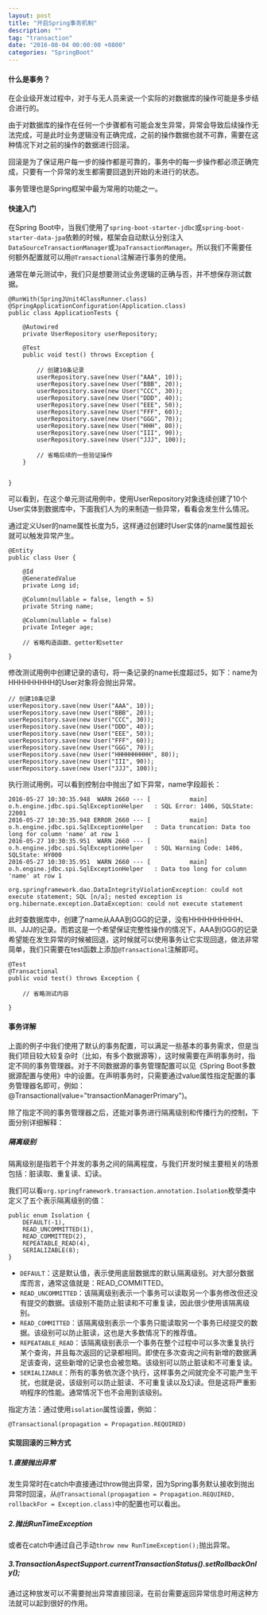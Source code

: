 ```yaml
---
layout: post
title: "开启Spring事务机制"
description: ""
tag: "transaction"
date: "2016-08-04 00:00:00 +0800"
categories: "SpringBoot"
---
```


#### 什么是事务？

在企业级开发过程中，对于与无人员来说一个实际的对数据库的操作可能是多步结合进行的。
<!--more--> 
由于对数据库的操作在任何一个步骤都有可能会发生异常，异常会导致后续操作无法完成，可是此时业务逻辑没有正确完成，之前的操作数据也就不可靠，需要在这种情况下对之前的操作的数据进行回滚。  

回滚是为了保证用户每一步的操作都是可靠的，事务中的每一步操作都必须正确完成，只要有一个异常的发生都需要回退到开始的未进行的状态。  

事务管理也是Spring框架中最为常用的功能之一。


#### 快速入门

在Spring Boot中，当我们使用了`spring-boot-starter-jdbc`或`spring-boot-starter-data-jpa`依赖的时候，框架会自动默认分别注入  `DataSourceTransactionManager`或`JpaTransactionManager`。所以我们不需要任何额外配置就可以用`@Transactional`注解进行事务的使用。


通常在单元测试中，我们只是想要测试业务逻辑的正确与否，并不想保存测试数据。  
```
@RunWith(SpringJUnit4ClassRunner.class)
@SpringApplicationConfiguration(Application.class)
public class ApplicationTests {

    @Autowired
    private UserRepository userRepository;

    @Test
    public void test() throws Exception {

        // 创建10条记录
        userRepository.save(new User("AAA", 10));
        userRepository.save(new User("BBB", 20));
        userRepository.save(new User("CCC", 30));
        userRepository.save(new User("DDD", 40));
        userRepository.save(new User("EEE", 50));
        userRepository.save(new User("FFF", 60));
        userRepository.save(new User("GGG", 70));
        userRepository.save(new User("HHH", 80));
        userRepository.save(new User("III", 90));
        userRepository.save(new User("JJJ", 100));

        // 省略后续的一些验证操作
    }


}
```

可以看到，在这个单元测试用例中，使用UserRepository对象连续创建了10个User实体到数据库中，下面我们人为的来制造一些异常，看看会发生什么情况。

通过定义User的name属性长度为5，这样通过创建时User实体的name属性超长就可以触发异常产生。

```
@Entity
public class User {

    @Id
    @GeneratedValue
    private Long id;

    @Column(nullable = false, length = 5)
    private String name;

    @Column(nullable = false)
    private Integer age;

    // 省略构造函数、getter和setter

}
```

修改测试用例中创建记录的语句，将一条记录的name长度超过5，如下：name为HHHHHHHHH的User对象将会抛出异常。  

```
// 创建10条记录
userRepository.save(new User("AAA", 10));  
userRepository.save(new User("BBB", 20));  
userRepository.save(new User("CCC", 30));  
userRepository.save(new User("DDD", 40));  
userRepository.save(new User("EEE", 50));  
userRepository.save(new User("FFF", 60));  
userRepository.save(new User("GGG", 70));  
userRepository.save(new User("HHHHHHHHHH", 80));  
userRepository.save(new User("III", 90));  
userRepository.save(new User("JJJ", 100));
```

执行测试用例，可以看到控制台中抛出了如下异常，name字段超长：  

```
2016-05-27 10:30:35.948  WARN 2660 --- [           main] o.h.engine.jdbc.spi.SqlExceptionHelper   : SQL Error: 1406, SQLState: 22001  
2016-05-27 10:30:35.948 ERROR 2660 --- [           main] o.h.engine.jdbc.spi.SqlExceptionHelper   : Data truncation: Data too long for column 'name' at row 1  
2016-05-27 10:30:35.951  WARN 2660 --- [           main] o.h.engine.jdbc.spi.SqlExceptionHelper   : SQL Warning Code: 1406, SQLState: HY000  
2016-05-27 10:30:35.951  WARN 2660 --- [           main] o.h.engine.jdbc.spi.SqlExceptionHelper   : Data too long for column 'name' at row 1

org.springframework.dao.DataIntegrityViolationException: could not execute statement; SQL [n/a]; nested exception is org.hibernate.exception.DataException: could not execute statement  
```

此时查数据库中，创建了name从AAA到GGG的记录，没有HHHHHHHHHH、III、JJJ的记录。而若这是一个希望保证完整性操作的情况下，AAA到GGG的记录希望能在发生异常的时候被回退，这时候就可以使用事务让它实现回退，做法非常简单，我们只需要在test函数上添加`@Transactional`注解即可。

```
@Test
@Transactional
public void test() throws Exception {

    // 省略测试内容

}
```

#### 事务详解  
上面的例子中我们使用了默认的事务配置，可以满足一些基本的事务需求，但是当我们项目较大较复杂时（比如，有多个数据源等），这时候需要在声明事务时，指定不同的事务管理器。对于不同数据源的事务管理配置可以见《Spring Boot多数据源配置与使用》中的设置。在声明事务时，只需要通过value属性指定配置的事务管理器名即可，例如：@Transactional(value="transactionManagerPrimary")。

除了指定不同的事务管理器之后，还能对事务进行隔离级别和传播行为的控制，下面分别详细解释：  

##### 隔离级别  

隔离级别是指若干个并发的事务之间的隔离程度，与我们开发时候主要相关的场景包括：脏读取、重复读、幻读。

我们可以看`org.springframework.transaction.annotation.Isolation`枚举类中定义了五个表示隔离级别的值：  
```
public enum Isolation {  
    DEFAULT(-1),
    READ_UNCOMMITTED(1),
    READ_COMMITTED(2),
    REPEATABLE_READ(4),
    SERIALIZABLE(8);
}
```

* `DEFAULT`：这是默认值，表示使用底层数据库的默认隔离级别。对大部分数据库而言，通常这值就是：READ_COMMITTED。
* `READ_UNCOMMITTED`：该隔离级别表示一个事务可以读取另一个事务修改但还没有提交的数据。该级别不能防止脏读和不可重复读，因此很少使用该隔离级别。  
* `READ_COMMITTED`：该隔离级别表示一个事务只能读取另一个事务已经提交的数据。该级别可以防止脏读，这也是大多数情况下的推荐值。   
* `REPEATABLE_READ`：该隔离级别表示一个事务在整个过程中可以多次重复执行某个查询，并且每次返回的记录都相同。即使在多次查询之间有新增的数据满足该查询，这些新增的记录也会被忽略。该级别可以防止脏读和不可重复读。  
* `SERIALIZABLE`：所有的事务依次逐个执行，这样事务之间就完全不可能产生干扰，也就是说，该级别可以防止脏读、不可重复读以及幻读。但是这将严重影响程序的性能。通常情况下也不会用到该级别。  

指定方法：通过使用`isolation`属性设置，例如：  

```
@Transactional(propagation = Propagation.REQUIRED)
```

#### 实现回滚的三种方式 

##### 1.直接抛出异常

发生异常时在catch中直接通过throw抛出异常，因为Spring事务默认接收到抛出异常时回滚，从`@Transactional(propagation = Propagation.REQUIRED, rollbackFor = Exception.class)`中的配置也可以看出。

##### 2.抛出RunTimeException

或者在catch中通过自己手动`throw new RunTimeException();`抛出异常。

##### 3.TransactionAspectSupport.currentTransactionStatus().setRollbackOnly();

通过这种放发可以不需要抛出异常直接回滚。在前台需要返回异常信息时用这种方法就可以起到很好的作用。